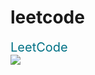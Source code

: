 # leetcode

<style>
	.link
		{
			font-size: 20px;
			text-decoration: none;
			color: rgb(0, 113, 133);
		}
</style>
<a class="link" href="https://leetcode.com/niboukha/" target="_blank">
	LeetCode
</a>
<div
	style="width=100%;" align="center">
	<img style="display:block; width=100%;" align="center" src="https://leetcard.jacoblin.cool/niboukha?ext=heatmap"
/>
</div>
